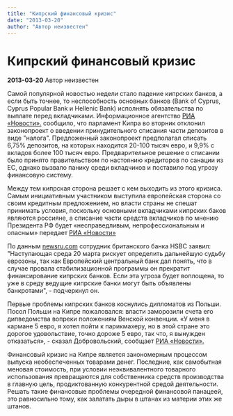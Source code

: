 ```yaml
---
title: "Кипрский финансовый кризис"
date: "2013-03-20"
author: "Автор неизвестен"
---
```


# Кипрский финансовый кризис

**2013-03-20** Автор неизвестен

Самой популярной новостью недели стало падение кипрских банков, а если быть точнее, то неспособность основных банков (Bank of Cyprus, Cyprus Popular Bank и Hellenic Bank) исполнять обязательства по выплате перед вкладчиками. Информационное агентство [РИА «Новости».](http://ria.ru/politics/20130319/928078537.html#13637284584223&message=resize&relto=register&action=addClass&value=registration) сообщило, что парламент Кипра во вторник отклонил законопроект о введении принудительного списания части депозитов в виде "налога". Предложенный законопроект предполагал списать 6,75% депозитов, на которых находится 20-100 тысяч евро, и 9,9% с вкладов более 100 тысяч евро. Предварительное решение о списании было принято правительством по настоянию кредиторов по санации из ЕС, однако вызвало панику среди вкладчиков и поставило под угрозу финансовую систему.

Между тем кипрская сторона решает с кем выходить из этого кризиса. Самым инициативным участником выступила европейская сторона со своим кредитным предложением, но власти страны не спешат принимать условия, поскольку основными вкладчиками кипрских баков являются россияне, а списание части средств вкладчиков по мнению Президента РФ будет «несправедливым, непрофессиональным и опасным» передает [РИА «Новости» ](http://ria.ru/economy/20130318/927795044.html#13637297470134&message=resize&relto=login&action=removeClass&value=registration)

По данным [newsru.com](http://www.newsru.com/finance/19mar2013/parliament.html) сотрудник британского банка HSBC заявил: "Наступающая среда 20 марта рискует определить дальнейшую судьбу еврозоны, так как Европейский центральный банк дал понять, что в случае провала стабилизационной программы он прекратит финансирование кипрских банков. Если эта угроза будет воплощена, то уже в среду ведущие кипрские банки могут быть объявлены банкротами", - подчеркнул он.

Первые проблемы кипрских банков коснулись дипломатов из Польши. Посол Польши на Кипре пожаловался: власти заморозили счета его дипведомства вопреки положениям Венской конвенции. «У меня в кармане 5 евро, я хотел пойти к парикмахеру, но в этой стране это дорогое удовольствие, точно дороже 5 евро, так что, я вынужден отказаться», - сказал Добровольский, сообщает [РИА «Новости».](http://ria.ru/world/20130319/928033729.html#13637311578044&message=resize&relto=login&action=removeClass&value=registration)

Финансовый кризис на Кипре является закономерным процессом выпуска необеспеченных товарами денег. Последние, как самобытная меновая стоимость, при условии неэквивалентного товарного использования превращаются для собственника средств производства в главную цель, продиктованную конкурентной средой деятельности. Решать такие финансовые проблемы очередной финансовой панацеей, это равносильно тому, как залатать дыры в штанах из материи этих же штанов.